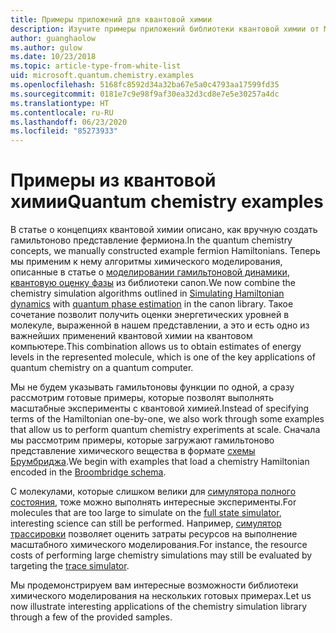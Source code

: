 ```yaml
---
title: Примеры приложений для квантовой химии
description: Изучите примеры приложений библиотеки квантовой химии от Майкрософт
author: guanghaolow
ms.author: gulow
ms.date: 10/23/2018
ms.topic: article-type-from-white-list
uid: microsoft.quantum.chemistry.examples
ms.openlocfilehash: 5168fc8592d34a32ba67e5a0c4793aa17599fd35
ms.sourcegitcommit: 0181e7c9e98f9af30ea32d3cd8e7e5e30257a4dc
ms.translationtype: HT
ms.contentlocale: ru-RU
ms.lasthandoff: 06/23/2020
ms.locfileid: "85273933"
---
```

# <a name="quantum-chemistry-examples"></a><span data-ttu-id="3cdb9-103">Примеры из квантовой химии</span><span class="sxs-lookup"><span data-stu-id="3cdb9-103">Quantum chemistry examples</span></span>

<span data-ttu-id="3cdb9-104">В статье о концепциях квантовой химии описано, как вручную создать гамильтоново представление фермиона.</span><span class="sxs-lookup"><span data-stu-id="3cdb9-104">In the quantum chemistry concepts, we manually constructed example fermion Hamiltonians.</span></span> <span data-ttu-id="3cdb9-105">Теперь мы применим к нему алгоритмы химического моделирования, описанные в статье о [моделировании гамильтоновой динамики](xref:microsoft.quantum.libraries.standard.algorithms), [квантовую оценку фазы](xref:microsoft.quantum.libraries.characterization) из библиотеки canon.</span><span class="sxs-lookup"><span data-stu-id="3cdb9-105">We now combine the chemistry simulation algorithms outlined in [Simulating Hamiltonian dynamics](xref:microsoft.quantum.libraries.standard.algorithms) with [quantum phase estimation](xref:microsoft.quantum.libraries.characterization) in the canon library.</span></span> <span data-ttu-id="3cdb9-106">Такое сочетание позволит получить оценки энергетических уровней в молекуле, выраженной в нашем представлении, а это и есть одно из важнейших применений квантовой химии на квантовом компьютере.</span><span class="sxs-lookup"><span data-stu-id="3cdb9-106">This combination allows us to obtain  estimates of energy levels in the represented molecule, which is one of the key applications of quantum chemistry on a quantum computer.</span></span> 

<span data-ttu-id="3cdb9-107">Мы не будем указывать гамильтоновы функции по одной, а сразу рассмотрим готовые примеры, которые позволят выполнять масштабные эксперименты с квантовой химией.</span><span class="sxs-lookup"><span data-stu-id="3cdb9-107">Instead of specifying terms of the Hamiltonian one-by-one, we also work through some examples that allow us to perform quantum chemistry experiments at scale.</span></span> <span data-ttu-id="3cdb9-108">Сначала мы рассмотрим примеры, которые загружают гамильтоново представление химического вещества в формате [схемы Брумбриджа](xref:microsoft.quantum.libraries.chemistry.schema.broombridge).</span><span class="sxs-lookup"><span data-stu-id="3cdb9-108">We begin with examples that load a chemistry Hamiltonian encoded in the [Broombridge schema](xref:microsoft.quantum.libraries.chemistry.schema.broombridge).</span></span>

<span data-ttu-id="3cdb9-109">С молекулами, которые слишком велики для [симулятора полного состояния](xref:microsoft.quantum.machines.full-state-simulator), тоже можно выполнять интересные эксперименты.</span><span class="sxs-lookup"><span data-stu-id="3cdb9-109">For molecules that are too large to simulate on the [full state simulator](xref:microsoft.quantum.machines.full-state-simulator), interesting science can still be performed.</span></span> <span data-ttu-id="3cdb9-110">Например, [симулятор трассировки](xref:microsoft.quantum.machines.qc-trace-simulator.intro) позволяет оценить затраты ресурсов на выполнение масштабного химического моделирования.</span><span class="sxs-lookup"><span data-stu-id="3cdb9-110">For instance, the resource costs of performing large chemistry simulations may still be evaluated by targeting the [trace simulator](xref:microsoft.quantum.machines.qc-trace-simulator.intro).</span></span>

<span data-ttu-id="3cdb9-111">Мы продемонстрируем вам интересные возможности библиотеки химического моделирования на нескольких готовых примерах.</span><span class="sxs-lookup"><span data-stu-id="3cdb9-111">Let us now illustrate interesting applications of the chemistry simulation library through a few of the provided samples.</span></span>
